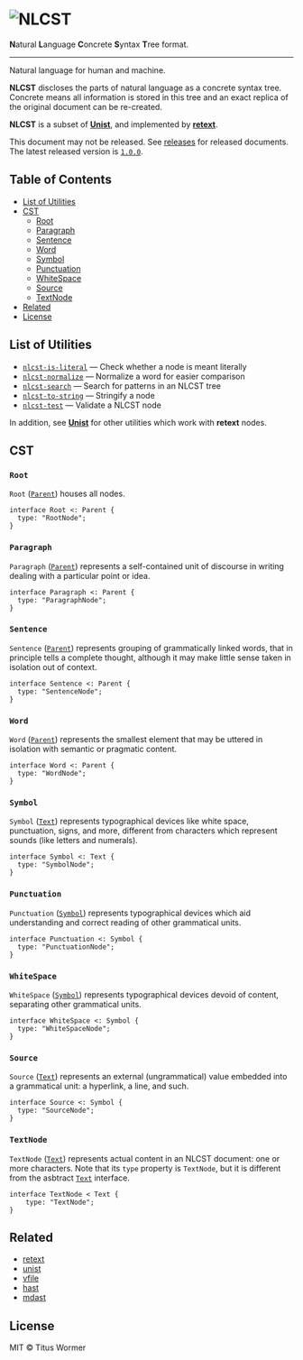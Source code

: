 # ![NLCST][logo]

**N**atural **L**anguage **C**oncrete **S**yntax **T**ree format.

* * *

Natural language for human and machine.

**NLCST** discloses the parts of natural language as a concrete syntax
tree.  Concrete means all information is stored in this tree and an
exact replica of the original document can be re-created.

**NLCST** is a subset of [**Unist**][unist], and implemented by
[**retext**][retext].

This document may not be released. See [releases][] for released
documents. The latest released version is [`1.0.0`][latest].

## Table of Contents

*   [List of Utilities](#list-of-utilities)
*   [CST](#cst)
    *   [Root](#root)
    *   [Paragraph](#paragraph)
    *   [Sentence](#sentence)
    *   [Word](#word)
    *   [Symbol](#symbol)
    *   [Punctuation](#punctuation)
    *   [WhiteSpace](#whitespace)
    *   [Source](#source)
    *   [TextNode](#textnode)
*   [Related](#related)
*   [License](#license)

## List of Utilities

*   [`nlcst-is-literal`](https://github.com/syntax-tree/nlcst-is-literal)
    — Check whether a node is meant literally
*   [`nlcst-normalize`](https://github.com/syntax-tree/nlcst-normalize)
    — Normalize a word for easier comparison
*   [`nlcst-search`](https://github.com/syntax-tree/nlcst-search)
    — Search for patterns in an NLCST tree
*   [`nlcst-to-string`](https://github.com/syntax-tree/nlcst-to-string)
    — Stringify a node
*   [`nlcst-test`](https://github.com/syntax-tree/nlcst-test)
    — Validate a NLCST node

In addition, see [**Unist**][unist] for other utilities which
work with **retext** nodes.

## CST

### `Root`

`Root` ([`Parent`][parent]) houses all nodes.

```idl
interface Root <: Parent {
  type: "RootNode";
}
```

### `Paragraph`

`Paragraph` ([`Parent`][parent]) represents a self-contained unit of
discourse in writing dealing with a particular point or idea.

```idl
interface Paragraph <: Parent {
  type: "ParagraphNode";
}
```

### `Sentence`

`Sentence` ([`Parent`][parent]) represents grouping of grammatically
linked words, that in principle tells a complete thought, although it
may make little sense taken in isolation out of context.

```idl
interface Sentence <: Parent {
  type: "SentenceNode";
}
```

### `Word`

`Word` ([`Parent`][parent]) represents the smallest element that may
be uttered in isolation with semantic or pragmatic content.

```idl
interface Word <: Parent {
  type: "WordNode";
}
```

### `Symbol`

`Symbol` ([`Text`][text]) represents typographical devices like
white space, punctuation, signs, and more, different from characters
which represent sounds (like letters and numerals).

```idl
interface Symbol <: Text {
  type: "SymbolNode";
}
```

### `Punctuation`

`Punctuation` ([`Symbol`][symbol]) represents typographical devices
which aid understanding and correct reading of other grammatical
units.

```idl
interface Punctuation <: Symbol {
  type: "PunctuationNode";
}
```

### `WhiteSpace`

`WhiteSpace` ([`Symbol`][symbol]) represents typographical devices
devoid of content, separating other grammatical units.

```idl
interface WhiteSpace <: Symbol {
  type: "WhiteSpaceNode";
}
```

### `Source`

`Source` ([`Text`][text]) represents an external (ungrammatical) value
embedded into a grammatical unit: a hyperlink, a line, and such.

```idl
interface Source <: Symbol {
  type: "SourceNode";
}
```

### `TextNode`

`TextNode` ([`Text`][text]) represents actual content in an NLCST
document: one or more characters.  Note that its `type` property
is `TextNode`, but it is different from the asbtract [`Text`][text]
interface.

```idl
interface TextNode < Text {
    type: "TextNode";
}
```

## Related

*   [retext][]
*   [unist][]
*   [vfile][]
*   [hast][]
*   [mdast][]

## License

MIT © Titus Wormer

<!--Definitions-->

[logo]: https://cdn.rawgit.com/syntax-tree/nlcst/d9fe388/logo.svg

[unist]: https://github.com/syntax-tree/unist

[retext]: https://github.com/wooorm/retext

[parent]: https://github.com/syntax-tree/unist#parent

[text]: https://github.com/syntax-tree/unist#text

[symbol]: #symbol

[releases]: https://github.com/syntax-tree/nlcst/releases

[latest]: https://github.com/syntax-tree/nlcst/releases/tag/1.0.0

[retext]: https://github.com/wooorm/retext

[vfile]: https://github.com/vfile/vfile

[unist]: https://github.com/syntax-tree/unist

[hast]: https://github.com/syntax-tree/hast

[mdast]: https://github.com/syntax-tree/mdast
